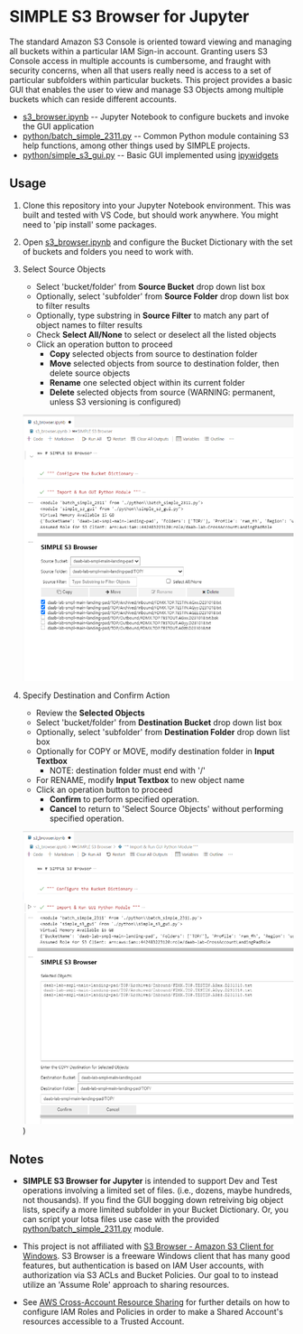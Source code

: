 # SIMPLE S3 Browser for Jupyter
The standard Amazon S3 Console is oriented toward viewing and managing all buckets within a particular IAM Sign-in account.  Granting users S3 Console access in multiple accounts is cumbersome, and fraught with security concerns, when all that users really need is access to a set of particular subfolders within particular buckets.  This project provides a basic GUI that enables the user to view and manage S3 Objects among multiple buckets which can reside different accounts.

- [s3_browser.ipynb](./s3_browser.ipynb) -- Jupyter Notebook to configure buckets and invoke the GUI application
- [python/batch_simple_2311.py](./python/batch_simple_2311.py) -- Common Python module containing S3 help functions, among other things used by SIMPLE projects.
- [python/simple_s3_gui.py](./python/simple_s3_gui.py) -- Basic GUI implemented using [ipywidgets]( https://ipywidgets.readthedocs.io/en/stable/index.html)

## Usage

1. Clone this repository into your Jupyter Notebook environment.   This was built and tested with VS Code, but should work anywhere.  You might need to 'pip install' some packages.

1. Open [s3_browser.ipynb](./s3_browser.ipynb) and configure the Bucket Dictionary with the set of buckets and folders you need to work with.

1. Select Source Objects
    - Select 'bucket/folder' from **Source Bucket** drop down list box
    - Optionally, select 'subfolder' from **Source Folder** drop down list box to filter results
    - Optionally, type substring in **Source Filter** to match any part of object names to filter results
    - Check **Select All/None** to select or deselect all the listed objects
    - Click an operation button to proceed
        - **Copy** selected objects from source to destination folder
        - **Move** selected objects from source to destination folder, then delete source objects
        - **Rename** one selected object within its current folder 
        - **Delete** selected objects from source (WARNING: permanent, unless S3 versioning is configured)

    ![](./SimpleS3.20231130-080859.png)

    

1.  Specify Destination and Confirm Action

    - Review the **Selected Objects** 
    - Select 'bucket/folder' from **Destination Bucket** drop down list box
    - Optionally, select 'subfolder' from **Destination Folder** drop down list box 
    - Optionally for COPY or MOVE, modify destination folder in **Input Textbox** 
        - NOTE: destination folder must end with '/'
    - For RENAME, modify **Input Textbox** to new object name
    - Click an operation button to proceed
        - **Confirm** to perform specified operation.
        - **Cancel** to return to 'Select Source Objects' without performing specified operation.

    ![Alt text](SimpleS3.20231130-081150.png))

## Notes
- **SIMPLE S3 Browser for Jupyter** is intended to support Dev and Test operations involving a limited set of files.  (i.e., dozens, maybe hundreds, not thousands).   If you find the GUI bogging down retreiving big object lists, specify a more limited subfolder in your Bucket Dictionary.  Or, you can script your lotsa files use case with the provided [python/batch_simple_2311.py](./python/batch_simple_2311.py) module.

- This project is not affiliated with [S3 Browser - Amazon S3 Client for Windows](https://s3browser.com/).  S3 Browser is a freeware Windows client that has many good features, but authentication is based on IAM User accounts, with authorization via S3 ACLs and Bucket Policies.  Our goal to to instead utilize an 'Assume Role' approach to sharing resources. 

- See [AWS Cross-Account Resource Sharing](https://github.com/froghollow/aws-cross-account-sharing) for further details on how to configure IAM Roles and Policies in order to make a Shared Account's resources accessible to a Trusted Account.
